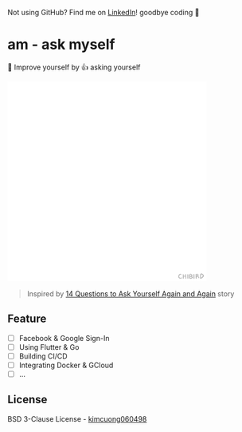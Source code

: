 Not using GitHub? Find me on [LinkedIn](https://www.linkedin.com/in/cuong9/)!
goodbye coding 👋
# am - ask myself

💪 Improve yourself by 👍 asking yourself

<img src='./images/motivation.gif' height=400 />

> Inspired by [14 Questions to Ask Yourself Again and Again](https://forge.medium.com/14-questions-to-ask-yourself-again-and-again-8e832d1394c1) story

## Feature

- [ ] Facebook & Google Sign-In
- [ ] Using Flutter & Go
- [ ] Building CI/CD
- [ ] Integrating Docker & GCloud
- [ ] ...

## License

BSD 3-Clause License - [kimcuong060498](https://github.com/kimcuong060498)
